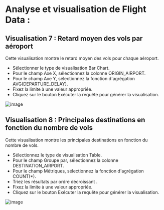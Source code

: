 # Analyse et visualisation de Flight Data :

## Visualisation 7 : Retard moyen des vols par aéroport
Cette visualisation montre le retard moyen des vols pour chaque aéroport.

- Sélectionner le type de visualisation Bar Chart.
- Pour le champ Axe X, sélectionnez la colonne ORIGIN_AIRPORT.
- Pour le champ Axe Y, sélectionnez la fonction d'agrégation AVG(DEPARTURE_DELAY).
- Fixez la limite à une valeur appropriée.
- Cliquez sur le bouton Exécuter la requête pour générer la visualisation.

![image](https://user-images.githubusercontent.com/123749462/231020750-d51ada53-19ba-4bbd-bea0-a227f6ce550f.png)

## Visualisation 8 : Principales destinations en fonction du nombre de vols
Cette visualisation montre les principales destinations en fonction du nombre de vols.

- Sélectionnez le type de visualisation Table.
- Pour le champ Groupe par, sélectionnez la colonne DESTINATION_AIRPORT.
- Pour le champ Métriques, sélectionnez la fonction d'agrégation COUNT(*).
- Triez les résultats par ordre décroissant .
- Fixez la limite à une valeur appropriée.
- Cliquez sur le bouton Exécuter la requête pour générer la visualisation.

![image](https://user-images.githubusercontent.com/123749462/231021336-14579275-6855-45a6-b61c-fa7fc3e56466.png)
